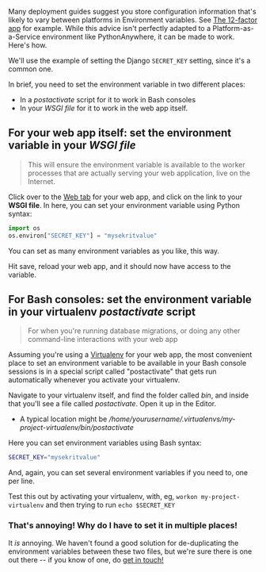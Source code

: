 
<!--
.. title: How to set environment variables for your web apps (for SECRET_KEY etc)
.. slug: environment-variables-for-web-apps
.. date: 2015-12-22 12:35:28 UTC+01:00
.. tags:
.. category:
.. link:
.. description:
.. type: text
-->


Many deployment guides suggest you store configuration information that's
likely to vary between platforms in Environment variables.  See [The 12-factor
app](http://12factor.net/config) for example.  While this advice isn't perfectly
adapted to a Platform-as-a-Service environment like PythonAnywhere, it can be made
to work.  Here's how.

We'll use the example of setting the Django `SECRET_KEY` setting, since it's a 
common one.

In brief, you need to set the environment variable in two different places:

* In a *postactivate* script for it to work in Bash consoles
* In your *WSGI file* for it to work in the web app itself.


## For your web app itself:  set the environment variable in your *WSGI file*

> This will ensure the environment variable is available to the worker
> processes that are actually serving your web application, live on the
> Internet.

Click over to the [Web tab](https://www.pythonanywhere.com/web_app_setup/) for your web app,
and click on the link to your **WSGI file**.  In here, you can set your environment variable
using Python syntax:

```python
import os
os.environ["SECRET_KEY"] = "mysekritvalue"
```

You can set as many environment variables as you like, this way.

Hit save, reload your web app, and it should now have access to the variable.


## For Bash consoles:  set the environment variable in your virtualenv *postactivate* script

> For when you're running database migrations, or doing any other command-line
> interactions with your web app

Assuming you're using a [Virtualenv](./Virtualenvs) for your web app, the most
convenient place to set an environment variable to be available in your Bash
console sessions is in a special script called "postactivate" that gets run
automatically whenever you activate your virtualenv.

Navigate to your virtualenv itself, and find  the folder called *bin*, and inside
that you'll see a file called *postactivate*.  Open it up in the Editor.

* A typical location might be */home/yourusername/.virtualenvs/my-project-virtualenv/bin/postactivate*

Here you can set environment variables using Bash syntax:


```bash
SECRET_KEY="mysekritvalue"
```

And, again, you can set several environment variables if you need to, one per line.

Test this out by activating your virtualenv, with, eg, `workon
my-project-virtualenv` and then trying to run `echo $SECRET_KEY`


### That's annoying!  Why do I have to set it in multiple places!

It *is* annoying.  We haven't found a good solution for de-duplicating the environment variables between these two files, but we're sure there is one out there -- if you know of one, do [get in touch!](mailto:support@pythonanywhere.com)

